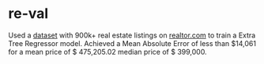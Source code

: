 # re-val

Used a [dataset](https://www.kaggle.com/datasets/ahmedshahriarsakib/usa-real-estate-dataset) with 900k+ real estate listings on [realtor.com](https://realtor.com) to train a Extra Tree Regressor model. Achieved a Mean Absolute Error of less than \$14,061 for a mean price of \$ 475,205.02 median price of \$ 399,000.
